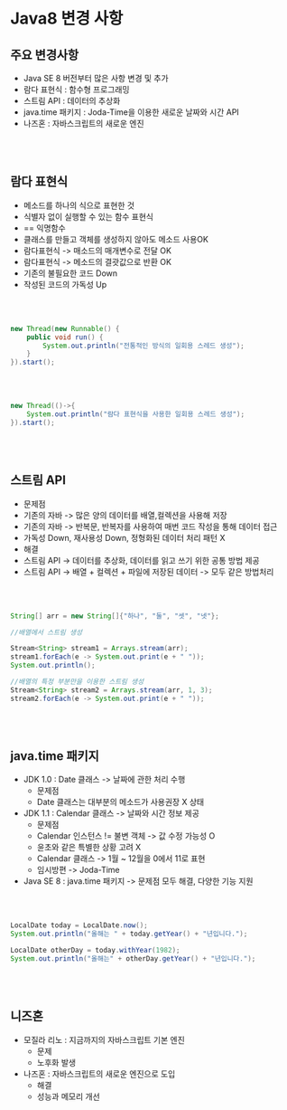 # Java8 변경 사항

## 주요 변경사항
- Java SE 8 버전부터 많은 사항 변경 및 추가
- 람다 표현식 : 함수형 프로그래밍
- 스트림 API : 데이터의 추상화
- java.time 패키지 : Joda-Time을 이용한 새로운 날짜와 시간 API
- 나즈혼 : 자바스크립트의 새로운 엔진

<br><br>

## 람다 표현식
- 메소드를 하나의 식으로 표현한 것
- 식별자 없이 실행할 수 있는 함수 표현식
- == 익명함수
- 클래스를 만들고 객체를 생성하지 않아도 메소드 사용OK
- 람다표현식 -> 매소드의 매개변수로 전달 OK
- 람다표현식 -> 메소드의 결괏값으로 반환 OK
- 기존의 불필요한 코드 Down
- 작성된 코드의 가독성 Up

<br><br>

```java
new Thread(new Runnable() {
	public void run() {
		System.out.println("전통적인 방식의 일회용 스레드 생성");
	}
}).start();
```

<br><br>

```java
new Thread(()->{
	System.out.println("람다 표현식을 사용한 일회용 스레드 생성");
}).start();
```

<br><br>

## 스트림 API
- 문제점
- 기존의 자바 -> 많은 양의 데이터를 배열,컬렉션을 사용해 저장
- 기존의 자바 -> 반복문, 반복자를 사용하여 매번 코드 작성을 통해 데이터 접근
- 가독성 Down, 재사용성 Down, 정형화된 데이터 처리 패턴 X
- 해결
- 스트림 API -> 데이터를 추상화, 데이터를 읽고 쓰기 위한 공통 방법 제공
- 스트림 API -> 배열 + 컬렉션 + 파일에 저장된 데이터 -> 모두 같은 방법처리

<br><br>

```java
String[] arr = new String[]{"하나", "둘", "셋", "넷"};

//배열에서 스트림 생성

Stream<String> stream1 = Arrays.stream(arr);
stream1.forEach(e -> System.out.print(e + " "));
System.out.println();

//배열의 특정 부분만을 이용한 스트림 생성
Stream<String> stream2 = Arrays.stream(arr, 1, 3);
stream2.forEach(e -> System.out.print(e + " "));
```

<br><br>

## java.time 패키지
- JDK 1.0 : Date 클래스 -> 날짜에 관한 처리 수행
	- 문제점
	- Date 클래스는 대부분의 메소드가 사용권장 X 상태
- JDK 1.1 : Calendar 클래스 -> 날짜와 시간 정보 제공
	- 문제점
	- Calendar 인스턴스 != 불변 객체 -> 값 수정 가능성 O
	- 윤초와 같은 특별한 상황 고려 X
	- Calendar 클래스 -> 1월 ~ 12월을 0에서 11로 표현
	- 임시방편 -> Joda-Time
- Java SE 8 : java.time 패키지 -> 문제점 모두 해결, 다양한 기능 지원

<br><br>

```java
LocalDate today = LocalDate.now();
System.out.println("올해는 " + today.getYear() + "년입니다.");

LocalDate otherDay = today.withYear(1982);
System.out.println("올해는" + otherDay.getYear() + "년입니다.");
```
<br><br>

## 니즈혼
- 모질라 리노 : 지금까지의 자바스크립트 기본 엔진
	- 문제
	- 노후화 발생
- 나즈혼 : 자바스크립트의 새로운 엔진으로 도입
	- 해결
	- 성능과 메모리 개선

<br><br>


